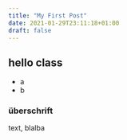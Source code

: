 ```yaml
---
title: "My First Post"
date: 2021-01-29T23:11:18+01:00
draft: false
---
```


## hello class

* a
* b

### überschrift

text, blalba
